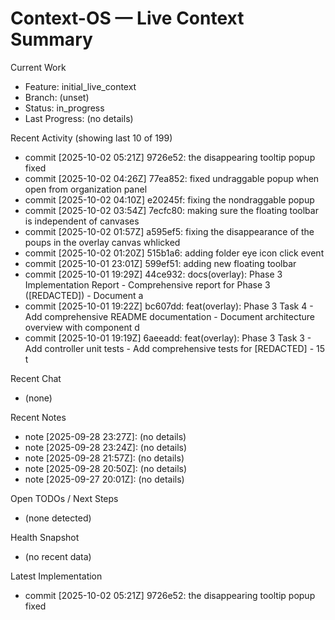 # Context-OS — Live Context Summary

Current Work
- Feature: initial_live_context
- Branch: (unset)
- Status: in_progress
- Last Progress: (no details)

Recent Activity (showing last 10 of 199)
- commit [2025-10-02 05:21Z] 9726e52: the disappearing tooltip popup fixed
- commit [2025-10-02 04:26Z] 77ea852: fixed undraggable popup when open from organization panel
- commit [2025-10-02 04:10Z] e20245f: fixing the nondraggable popup
- commit [2025-10-02 03:54Z] 7ecfc80: making sure the floating toolbar is independent of canvases
- commit [2025-10-02 01:57Z] a595ef5: fixing the disappearance of the poups in the overlay canvas whlicked
- commit [2025-10-02 01:20Z] 515b1a6: adding folder eye icon click event
- commit [2025-10-01 23:01Z] 599ef51: adding new floating toolbar
- commit [2025-10-01 19:29Z] 44ce932: docs(overlay): Phase 3 Implementation Report - Comprehensive report for Phase 3 ([REDACTED]) - Document a
- commit [2025-10-01 19:22Z] bc607dd: feat(overlay): Phase 3 Task 4 - Add comprehensive README documentation - Document architecture overview with component d
- commit [2025-10-01 19:19Z] 6aeeadd: feat(overlay): Phase 3 Task 3 - Add controller unit tests - Add comprehensive tests for [REDACTED] - 15 t

Recent Chat
- (none)

Recent Notes
- note [2025-09-28 23:27Z]: (no details)
- note [2025-09-28 23:24Z]: (no details)
- note [2025-09-28 21:57Z]: (no details)
- note [2025-09-28 20:50Z]: (no details)
- note [2025-09-27 20:01Z]: (no details)

Open TODOs / Next Steps
- (none detected)

Health Snapshot
- (no recent data)

Latest Implementation
- commit [2025-10-02 05:21Z] 9726e52: the disappearing tooltip popup fixed
